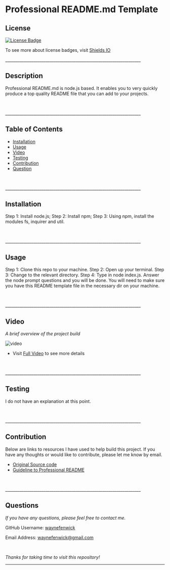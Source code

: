 

# Professional README.md Template

## License
[![License Badge](https://img.shields.io/badge/license-mit-green?style=plastic)](https://choosealicense.com/licenses/mit/)&nbsp;

To see more about license badges, visit [Shields IO](https://shields.io/category/license)


<ln>___________________________________________________________________<ln>
## Description
Professional README.md is node.js based. It enables you to very quickly produce a top quality README file that you can add to your projects.

&nbsp;

<ln>___________________________________________________________________<ln>
## Table of Contents

 * [Installation](#installation)
 * [Usage](#usage)
 * [Video](#video)
 * [Testing](#testing)
 * [Contribution](#contributers)
 * [Question](#username)

&nbsp;

<ln>___________________________________________________________________<ln>
## Installation

Step 1: Install node.js; Step 2: Install npm; Step 3: Using npm,  install the modules fs, inquirer and util.

&nbsp;

<ln>___________________________________________________________________<ln>
## Usage

Step 1: Clone this repo to your machine. Step 2: Open up your terminal. Step 3: Change to the relevant directory. Step 4: Type in node index.js. Answer the node prompt questions and you will be done. You will need to make sure you have this README template file in the necessary dir on your machine.

&nbsp;

<ln>___________________________________________________________________<ln>
## Video
_A brief overview of the project build_
&nbsp;

![video](./develop/graphics/testing.gif)


* Visit [Full Video](https://drive.google.com/file/d/11rmrzXOINSVQvJi2bLvetUP0_cHiLzjO/view) to see more details

&nbsp;

<ln>___________________________________________________________________<ln>
## Testing

I do not have an explanation at this point.

&nbsp;

<ln>___________________________________________________________________<ln>
## Contribution

Below are links to resources I have used to help build this project. If you have any thoughts or would like to contribute, please let me know by email.

* [Original Source code](https://github.com/coding-boot-camp/potential-enigma)
* [Guideline to Professional README](https://coding-boot-camp.github.io/full-stack/github/professional-readme-guide)

&nbsp;

<ln>___________________________________________________________________<ln>
## Questions

_If you have any questions, please feel free to contact me._

GitHub Username: [waynefenwick](https://github.com/waynefenwick)

Email Address: <a href="mailto:waynefenwick@gmail.com">waynefenwick@gmail.com</a>

&nbsp;

_Thanks for taking time to visit this repository!_
________________________________________________________________________

